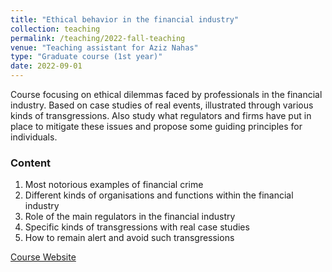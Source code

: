 ```yaml
---
title: "Ethical behavior in the financial industry"
collection: teaching
permalink: /teaching/2022-fall-teaching
venue: "Teaching assistant for Aziz Nahas"
type: "Graduate course (1st year)"
date: 2022-09-01
---
```



Course focusing on ethical dilemmas faced by professionals in the financial industry. Based on case studies of real events, illustrated through various kinds of transgressions. Also study what regulators and firms have put in place to mitigate these issues and propose some guiding principles for individuals.

### Content
1. Most notorious examples of financial crime
2. Different kinds of organisations and functions within the financial industry
3. Role of the main regulators in the financial industry
4. Specific kinds of transgressions with real case studies
5. How to remain alert and avoid such transgressions


[Course Website](https://edu.epfl.ch/coursebook/fr/ethical-behavior-in-the-financial-industry-FIN-419)